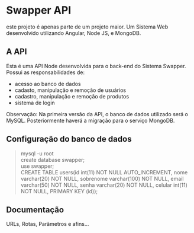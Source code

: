 # Swapper API
este projeto é apenas parte de um projeto maior. Um Sistema Web desenvolvido utilizando Angular, Node JS, e MongoDB.

## A API  
Esta é uma API Node desenvolvida para o back-end do Sistema Swapper. Possui as responsabilidades de:
* acesso ao banco de dados  
* cadasto, manipulação e remoção de usuários  
* cadastro, manipulação e remoção de produtos  
* sistema de login  

Observação: Na primeira versão da API, o banco de dados utilizado será o MySQL. Posteriormente haverá a migração para o serviço MongoDB.

## Configuração do banco de dados  
> mysql -u root   
> create database swapper;  
> use swapper;  
> CREATE TABLE users(id int(11) NOT NULL AUTO_INCREMENT, nome varchar(20) NOT NULL, sobrenome varchar(100) NOT NULL, email varchar(50) NOT NULL, senha varchar(20) NOT NULL, celular int(11) NOT NULL, PRIMARY KEY (id));


## Documentação
URLs, Rotas, Parâmetros e afins...